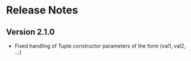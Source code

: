 # Release Notes
## Version 2.1.0
*	Fixed handling of Tuple constructor parameters of the form (val1, val2, ...)